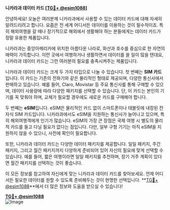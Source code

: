 **니카라과 데이터 카드 [[TG💪+ @esim1088](https://t.me/s/esim1088)]**

안녕하세요! 오늘은 여러분께 니카라과에서 사용할 수 있는 데이터 카드에 대해 자세히 알려드리려고 합니다. 요즘은 전 세계 어디서든 데이터를 이용하는 것이 필수적이죠. 특히 해외여행을 갈 때나 장기적으로 해외에서 생활해야 하는 분들에게는 데이터 카드가 정말 유용한 제품입니다.

니카라과는 중앙아메리카에 위치한 아름다운 나라로, 화산과 호수를 중심으로 한 자연의 매력이 가득합니다. 이런 곳에서 여행하거나 생활하면서 데이터를 쓸 일이 많을 텐데요, 니카라과 데이터 카드는 그런 여러분의 필요를 충족시켜주는 제품입니다. 

니카라과 데이터 카드는 크게 두 가지 타입으로 나눌 수 있습니다. 첫 번째는 **SIM 카드**입니다. 이 카드는 기존의 전화기와 같은 물리적인 형태로 제공되며, 다양한 통신사에서 판매하고 있습니다. 예를 들어, Claro, Movistar 등 주요 통신사를 통해 구매할 수 있으며, 데이터 사용량에 따라 다양한 패키지를 선택할 수 있습니다. 단, 이 카드는 본인의 기기를 꼭 맞춰야 하며, 교체가 필요할 경우에도 새로운 카드를 구매해야 합니다.

두 번째는 **eSIM**입니다. eSIM은 물리적인 카드 없이 스마트폰이나 태블릿에 내장된 전자식 SIM 카드입니다. 니카라과에서도 eSIM을 지원하는 통신사가 늘어나고 있으며, 특히 해외여행객에게 인기가 많습니다. eSIM의 가장 큰 장점은 국제 여행 시 별도의 물리적 카드를 들고 다닐 필요가 없다는 점입니다. 다만, 일부 구형 기기는 아직 eSIM을 지원하지 않을 수 있으니, 사전에 확인이 필요합니다.

또한, 니카라과 데이터 카드는 다양한 데이터 패키지를 제공합니다. 일일 패키지, 주간 패키지, 그리고 월간 패키지까지 다양하게 준비되어 있어 자신의 필요에 맞게 선택할 수 있습니다. 예를 들어, 짧은 여행이라면 일일 패키지를 추천하며, 장기 거주 계획이 있다면 월간 패키지를 선택하는 것이 좋습니다.

이 모든 정보를 참고하여 자신에게 맞는 니카라과 데이터 카드를 찾아보세요. 언제 어디서든 필요한 데이터를 원할 수 있도록 준비해두는 것이 현명한 선택입니다. **[TG💪+ @esim1088](https://t.me/s/esim1088)**에서 더 많은 정보와 도움을 받으실 수 있습니다!

**[TG💪+ @esim1088](https://t.me/s/esim1088)**  
![Image](https://i.postimg.cc/Y0z9fWf4/image.png)